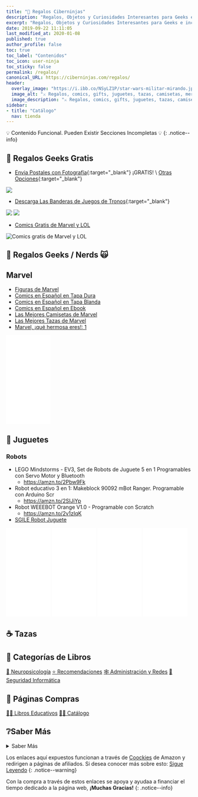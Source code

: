```yaml
---
title: "🎈 Regalos Ciberninjas"
description: "Regalos, Objetos y Curiosidades Interesantes para Geeks e incluso Gratis"
excerpt: "Regalos, Objetos y Curiosidades Interesantes para Geeks e incluso Gratis"
date: 2019-09-22 11:11:05
last_modified_at: 2020-01-08
published: true
author_profile: false
toc: true
toc_label: "Contenidos"
toc_icon: user-ninja
toc_sticky: false
permalink: /regalos/
canonical_URL: https://ciberninjas.com/regalos/
header:
  overlay_image: "https://i.ibb.co/NSyLZ1P/star-wars-militar-mirando.jpg"
  image_alt: "⚔ Regalos, comics, gifts, juguetes, tazas, camisetas, merchadising, muñecos de colección y más.."
  image_description: "⚔ Regalos, comics, gifts, juguetes, tazas, camisetas, merchadising, muñecos de colección y más.."
sidebar:
- title: "Catálogo"
  nav: tienda
---
```


💡 Contenido Funcional. Pueden Existir Secciones Incompletas 💡
{: .notice--info}

## 🎁 Regalos Geeks Gratis

- [Envia Postales con Fotografía](https://postcardmailer.herokuapp.com/){:target="_blank"} ¡GRATIS! \ [Otras Opciones](https://news.ycombinator.com/item?id=21924719){:target="_blank"}

![](https://i.ibb.co/Pmqzh3T/image.png)

<!-- agregar los comics del lol -->
- [Descarga Las Banderas de Juegos de Tronos](https://drive.google.com/open?id=1tgs2lgVQOw-jsGogxZ7v0KdZ9yy6k9Ud){:target="_blank"}

![](https://i.ibb.co/685n71z/image.png) ![](https://i.ibb.co/L65Tjbh/image.png)

- [Comics Gratis de Marvel y LOL](https://ouo.io/nhs43X)

![Comics gratis de Marvel y LOL](https://i.ibb.co/nRhyttL/comics-marvel-league-of-legends.png)

## 🎁 Regalos Geeks / Nerds 🙀

## Marvel
<!-- Estrenos Marvel 2019: http://www.sensacine.com/noticias/cine/noticia-18569552/ -->
- [Figuras de Marvel](https://amzn.to/3008NKp)
- [Comics en Español en Tapa Dura](https://amzn.to/2ZXW0bm)
- [Comics en Español en Tapa Blanda](https://amzn.to/2I0zUtG)
- [Comics en Español en Ebook](https://amzn.to/2I3j510)
- [Las Mejores Camisetas de Marvel](https://amzn.to/2HYcMM7)
- [Las Mejores Tazas de Marvel](https://amzn.to/2Q3Tw6E)
- [Marvel, ¡qué hermosa eres!: 1](https://amzn.to/34pkYOV)

<iframe style="width:120px;height:240px;" marginwidth="0" marginheight="0" scrolling="no" frameborder="0" src="//rcm-eu.amazon-adsystem.com/e/cm?lt1=_blank&bc1=000000&IS2=1&bg1=FFFFFF&fc1=000000&lc1=0000FF&t=ciberninjas07-21&language=es_ES&o=30&p=8&l=as4&m=amazon&f=ifr&ref=as_ss_li_til&asins=8445006126&linkId=b7e43eac397c8534649a2f170ecec1cf"></iframe>

## 🧸 Juguetes

### Robots
- LEGO Mindstorms - EV3, Set de Robots de Juguete 5 en 1 Programables con Servo Motor y Bluetooth
  - https://amzn.to/2Pbw9Fk
- Robot educativo 3 en 1: Makeblock 90092 mBot Ranger. Programable con Arduino Scr
  - https://amzn.to/2SIJiYp
- Robot WEEEBOT Orange V1.0 - Programable con Scratch
  - https://amzn.to/2v1zIqK
- [SGILE Robot Juguete](https://amzn.to/2Pbu2Bo)

<iframe style="width:120px;height:240px;" marginwidth="0" marginheight="0" scrolling="no" frameborder="0" src="//rcm-eu.amazon-adsystem.com/e/cm?lt1=_blank&bc1=000000&IS2=1&bg1=FFFFFF&fc1=000000&lc1=0000FF&t=ciberninjas07-21&language=es_ES&o=30&p=8&l=as4&m=amazon&f=ifr&ref=as_ss_li_til&asins=B01DY3OTHO&linkId=039be23fe2a90064f60889cd3e82841a"></iframe> <iframe style="width:120px;height:240px;" marginwidth="0" marginheight="0" scrolling="no" frameborder="0" src="//rcm-eu.amazon-adsystem.com/e/cm?lt1=_blank&bc1=000000&IS2=1&bg1=FFFFFF&fc1=000000&lc1=0000FF&t=ciberninjas07-21&language=es_ES&o=30&p=8&l=as4&m=amazon&f=ifr&ref=as_ss_li_til&asins=B00BMKLVJ6&linkId=e114b86dd7fad70d296d830ea34c78f6"></iframe> <iframe style="width:120px;height:240px;" marginwidth="0" marginheight="0" scrolling="no" frameborder="0" src="//rcm-eu.amazon-adsystem.com/e/cm?lt1=_blank&bc1=000000&IS2=1&bg1=FFFFFF&fc1=000000&lc1=0000FF&t=ciberninjas07-21&language=es_ES&o=30&p=8&l=as4&m=amazon&f=ifr&ref=as_ss_li_til&asins=B07JGSJ116&linkId=5f4caeaf0280bb66a2e0bbd83845c671"></iframe> <iframe style="width:120px;height:240px;" marginwidth="0" marginheight="0" scrolling="no" frameborder="0" src="//rcm-eu.amazon-adsystem.com/e/cm?lt1=_blank&bc1=000000&IS2=1&bg1=FFFFFF&fc1=000000&lc1=0000FF&t=ciberninjas07-21&language=es_ES&o=30&p=8&l=as4&m=amazon&f=ifr&ref=as_ss_li_til&asins=B083LGKTD8&linkId=1f791e60d7cf24b8cf25e91bf11fe305"></iframe>

## ☕ Tazas

<!-- https://www.amazon.es/s?k=mr+robot+cup&__mk_es_ES=%C3%85M%C3%85%C5%BD%C3%95%C3%91&ref=nb_sb_noss -->

## 📂 Categorías de Libros

<a href="/categoria/#neuropsicología" title="Libros relacionados con la neurociencia y la psicología" class="btn btn--success btn--large">🧠 Neuropsicología</a>  <a href="/categoria/#recomendaciones" title="Libros recomendados por diferentes personajes famosos de influencia" class="btn btn--success btn--large">⭐ Recomendaciones</a> <a href="/categoria/#administraci%C3%B3n-y-redes" title="Libros de Redes y Administración" class="btn btn--success btn--large">🕸 Administración y Redes</a> <a href="/categoria/#seguridad-inform%C3%A1tica" title="Libros de Categoría Seguridad Informática" class="btn btn--success btn--large">🔐 Seguridad Informática</a>

## 🛒 Páginas Compras

<a href="/catalogo/libros-texto/" title="Página del Catálogo de Los Mejores Regalos Perfectos para Geeks o Ninjas de la Programación y la Tecnología" class="btn btn--success btn--large">👨‍🎓 Libros Educativos</a> <a href="/catalogo/regalos/" title="Página del Catálogo de Los Mejores Libros para Geeks o Ninjas de la Programación y la Tecnología" class="btn btn--success btn--large">🕵️‍♀️ Catálogo</a>

## ❔Saber Más
<details>
<summary>Saber Más</summary>
<br/>
<p>Poco a poco, vamos a crear un largo catálogo de los mejores productos frikis con los que realizar los más impresionantes regalos a las personas que les encanta el mundo de la tecnología, los gadgets tecnológicos, la música y las series indies, los comics, el manga.</p>
<p></p>
</details>

Los enlaces aquí expuestos funcionan a través de [Coockies](https://kutt.it/cookies) de Amazon y redirigen a páginas de afiliados. Si desea conocer más sobre esto: [Sigue Leyendo](/aviso-legal/)
{: .notice--warning}

Con la compra a través de estos enlaces se apoya y ayudaa a financiar el tiempo dedicado a la página web, **¡Muchas Gracias!**
{: .notice--info}